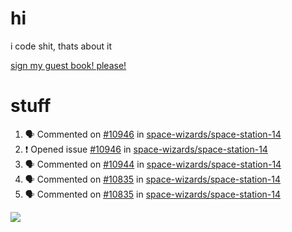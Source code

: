 # hi
i code shit, thats about it

[sign my guest book! please!](https://github.com/Just-a-Unity-Dev/Just-a-Unity-Dev/issues/new?&body=Sign%20my%20guest%20book%20by%20placing%20your%20name%20in%20the%20title,%20how%27d%20you%20get%20to%20this%20page%20and%20why?%20Don%27t%20forget%20you%20have%20an%20entire%20notebook%20in%20your%20hands!)


# stuff
<!--START_SECTION:activity-->
1. 🗣 Commented on [#10946](https://github.com/space-wizards/space-station-14/issues/10946) in [space-wizards/space-station-14](https://github.com/space-wizards/space-station-14)
2. ❗️ Opened issue [#10946](https://github.com/space-wizards/space-station-14/issues/10946) in [space-wizards/space-station-14](https://github.com/space-wizards/space-station-14)
3. 🗣 Commented on [#10944](https://github.com/space-wizards/space-station-14/issues/10944) in [space-wizards/space-station-14](https://github.com/space-wizards/space-station-14)
4. 🗣 Commented on [#10835](https://github.com/space-wizards/space-station-14/issues/10835) in [space-wizards/space-station-14](https://github.com/space-wizards/space-station-14)
5. 🗣 Commented on [#10835](https://github.com/space-wizards/space-station-14/issues/10835) in [space-wizards/space-station-14](https://github.com/space-wizards/space-station-14)
<!--END_SECTION:activity-->

![](https://github-profile-summary-cards.vercel.app/api/cards/profile-details?username=Just-a-Unity-Dev&theme=solarized_dark)
